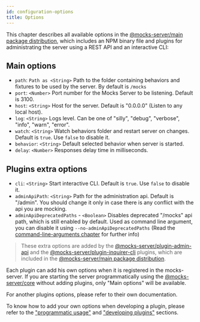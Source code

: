 ```yaml
---
id: configuration-options
title: Options
---
```


This chapter describes all available options in the [@mocks-server/main package distribution](https://www.npmjs.com/package/@mocks-server/main), which includes an NPM binary file and plugins for administrating the server using a REST API and an interactive CLI:

## Main options

* `path`: `Path as <String>` Path to the folder containing behaviors and fixtures to be used by the server. By default is `/mocks`
* `port`: `<Number>` Port number for the Mocks Server to be listening. Default is 3100.
* `host`: `<String>` Host for the server. Default is "0.0.0.0" (Listen to any local host).
* `log`: `<String>` Logs level. Can be one of "silly", "debug", "verbose", "info", "warn", "error".
* `watch`: `<String>` Watch behaviors folder and restart server on changes. Default is `true`.  Use `false` to disable it.
* `behavior`: `<String>` Default selected behavior when server is started.
* `delay`: `<Number>` Responses delay time in milliseconds.

## Plugins extra options

* `cli`: `<String>` Start interactive CLI. Default is `true`. Use `false` to disable it.
* `adminApiPath`: `<String>` Path for the administration api. Default is "/admin". You should change it only in case there is any conflict with the api you are mocking.
* `adminApiDeprecatedPaths` - `<Boolean>` Disables deprecated "/mocks" api path, which is still enabled by default. Used as command line argument, you can disable it using `--no-adminApiDeprecatedPaths` (Read the [command-line-arguments chapter](configuration-command-line-arguments) for further info)

> These extra options are added by the [@mocks-server/plugin-admin-api](https://www.npmjs.com/package/@mocks-server/plugin-admin-api) and the [@mocks-server/plugin-inquirer-cli](https://www.npmjs.com/package/@mocks-server/plugin-inquirer-cli) plugins, which are included in the [@mocks-server/main package distribution](https://www.npmjs.com/package/@mocks-server/main).

Each plugin can add his own options when it is registered in the mocks-server. If you are starting the server programmatically using the [@mocks-server/core](https://www.npmjs.com/package/@mocks-server/core) without adding plugins, only "Main options" will be available.

For another plugins options, please refer to their own documentation.

To know how to add your own options when developing a plugin, please refer to the ["programmatic usage"](advanced-programmatic-usage) and ["developing plugins"](advanced-developing-plugins) sections.
